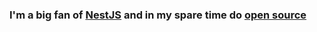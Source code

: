### I'm a big fan of [NestJS](https://nestjs.com/) and in my spare time do [open source](https://github.com/gemunion/)
